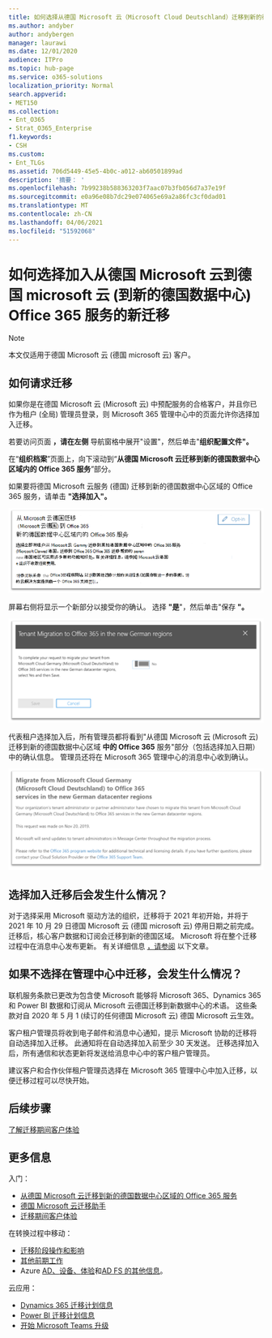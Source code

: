 ```yaml
---
title: 如何选择从德国 Microsoft 云（Microsoft Cloud Deutschland）迁移到新的德国数据中心区域内的 Office 365 服务
ms.author: andyber
author: andybergen
manager: laurawi
ms.date: 12/01/2020
audience: ITPro
ms.topic: hub-page
ms.service: o365-solutions
localization_priority: Normal
search.appverid:
- MET150
ms.collection:
- Ent_O365
- Strat_O365_Enterprise
f1.keywords:
- CSH
ms.custom:
- Ent_TLGs
ms.assetid: 706d5449-45e5-4b0c-a012-ab60501899ad
description: '摘要： '
ms.openlocfilehash: 7b99238b588363203f7aac07b3fb056d7a37e19f
ms.sourcegitcommit: e0a96e08b7dc29e074065e69a2a86fc3cf0dad01
ms.translationtype: MT
ms.contentlocale: zh-CN
ms.lasthandoff: 04/06/2021
ms.locfileid: "51592068"
---
```

# <a name="how-to-opt-in-for-new-migration-from-microsoft-cloud-germany-microsoft-cloud-deutschland-to-office-365-services-in-the-new-german-datacenter-regions"></a>如何选择加入从德国 Microsoft 云到德国 microsoft 云 (到新的德国数据中心) Office 365 服务的新迁移

> [!NOTE]
> 本文仅适用于德国 Microsoft 云 (德国 microsoft 云) 客户。
>

## <a name="how-to-request-migration"></a>如何请求迁移

如果你是在德国 Microsoft 云 (Microsoft 云) 中预配服务的合格客户，并且你已作为租户 (全局) 管理员登录，则 Microsoft 365 管理中心中的页面允许你选择加入迁移。

若要访问页面 **，请在左侧** 导航窗格中展开"设置"，然后单击"**组织配置文件"。**

在“**组织档案**”页面上，向下滚动到“**从德国 Microsoft 云迁移到新的德国数据中心区域内的 Office 365 服务**”部分。

如果要将德国 Microsoft 云服务 (德国) 迁移到新的德国数据中心区域的 Office 365 服务，请单击 **"选择加入"。**
 
![“选择加入”简介](../media/ms-cloud-germany-migration-opt-in/tenant-migration.png)

屏幕右侧将显示一个新部分以接受你的确认。 选择 **"是**"，然后单击"保存 **"。**
 
![接受“选择加入”](../media/ms-cloud-germany-migration-opt-in/tenant-migration-new-regions.png)

代表租户选择加入后，所有管理员都将看到"从德国 Microsoft 云 (Microsoft 云) 迁移到新的德国数据中心区域 **中的 Office 365** 服务"部分（包括选择加入日期）中的确认信息。 管理员还将在 Microsoft 365 管理中心的消息中心收到确认。 
 
![确认“选择加入”](../media/ms-cloud-germany-migration-opt-in/tenant-migration2.png)

## <a name="what-happens-after-opting-in-for-migration"></a>选择加入迁移后会发生什么情况？

对于选择采用 Microsoft 驱动方法的组织，迁移将于 2021 年初开始，并将于 2021 年 10 月 29 日德国 Microsoft 云 (德国 microsoft 云) 停用日期之前完成。  迁移后，核心客户数据和订阅会迁移到新的德国区域。  Microsoft 将在整个迁移过程中在消息中心发布更新。 有关详细信息 [，请参阅](#more-information) 以下文章。

## <a name="what-happens-if-you-do-not-opt-in-for-migration-in-admin-center"></a>如果不选择在管理中心中迁移，会发生什么情况？

联机服务条款已更改为包含使 Microsoft 能够将 Microsoft 365、Dynamics 365 和 Power BI 数据和订阅从 Microsoft 云德国迁移到新数据中心的术语。 这些条款对自 2020 年 5 月 1 (续订的任何德国 Microsoft 云) 德国 Microsoft 云生效。 

客户租户管理员将收到电子邮件和消息中心通知，提示 Microsoft 协助的迁移将自动选择加入迁移。 此通知将在自动选择加入前至少 30 天发送。 迁移选择加入后，所有通信和状态更新将发送给消息中心中的客户租户管理员。

建议客户和合作伙伴租户管理员选择在 Microsoft 365 管理中心中加入迁移，以便迁移过程可以尽快开始。

## <a name="next-step"></a>后续步骤

[了解迁移期间客户体验](ms-cloud-germany-transition-experience.md)

## <a name="more-information"></a>更多信息

入门：

- [从德国 Microsoft 云迁移到新的德国数据中心区域的 Office 365 服务](ms-cloud-germany-transition.md)
- [德国 Microsoft 云迁移助手](https://aka.ms/germanymigrateassist)
- [迁移期间客户体验](ms-cloud-germany-transition-experience.md)

在转换过程中移动：

- [迁移阶段操作和影响](ms-cloud-germany-transition-phases.md)
- [其他前期工作](ms-cloud-germany-transition-add-pre-work.md)
- Azure [AD、](ms-cloud-germany-transition-azure-ad.md)[设备、](ms-cloud-germany-transition-add-devices.md)[体验](ms-cloud-germany-transition-add-experience.md)和[AD FS 的其他信息](ms-cloud-germany-transition-add-adfs.md)。

云应用：

- [Dynamics 365 迁移计划信息](/dynamics365/get-started/migrate-data-german-region)
- [Power BI 迁移计划信息](/power-bi/admin/service-admin-migrate-data-germany)
- [开始 Microsoft Teams 升级](/microsoftteams/upgrade-start-here)

